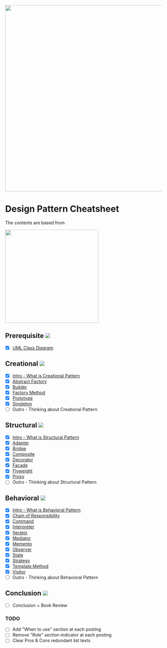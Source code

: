 <img src="https://user-images.githubusercontent.com/33388801/183260904-1da89fdf-4995-4d7c-8c01-dca6db622353.jpg" width="600"/>

# Design Pattern Cheatsheet

The contents are based from

<img src="https://user-images.githubusercontent.com/33388801/184691573-24c3081b-8b5b-4bf6-99aa-a8b90cd402a7.png" width="300"/>

## Prerequisite ![](https://us-central1-progress-markdown.cloudfunctions.net/progress/100)

- [x] [UML Class Diagram](https://blog.naver.com/mym0404/222840876463)

## Creational ![](https://us-central1-progress-markdown.cloudfunctions.net/progress/99)

- [x] [Intro - What is Creational Pattern](https://blog.naver.com/mym0404/222844233403)
- [x] [Abstract Factory](https://blog.naver.com/mym0404/222842458367)
- [x] [Builder](https://blog.naver.com/mym0404/222844271451)
- [x] [Factory Method](https://blog.naver.com/mym0404/222844357913)
- [x] [Prototype](https://blog.naver.com/mym0404/222842448782)
- [x] [Singleton](https://blog.naver.com/mym0404/222842411627)
- [ ] Outro - Thinking about Creational Pattern 

## Structural ![](https://us-central1-progress-markdown.cloudfunctions.net/progress/99)

- [x] [Intro - What is Structural Pattern](https://blog.naver.com/mym0404/222846151743)
- [x] [Adapter](https://blog.naver.com/mym0404/222846177017)
- [x] [Bridge](https://blog.naver.com/mym0404/222846997951) 
- [x] [Composite](https://blog.naver.com/mym0404/222840888281)
- [x] [Decorator](https://blog.naver.com/mym0404/222841827633)
- [x] [Facade](https://blog.naver.com/mym0404/222841842528)
- [x] [Flyweight](https://blog.naver.com/mym0404/222841950503)
- [x] [Proxy](https://blog.naver.com/mym0404/222847740162)
- [ ] Outro - Thinking about Structural Pattern

## Behavioral ![](https://us-central1-progress-markdown.cloudfunctions.net/progress/99)

- [x] [Intro - What is Behavioral Pattern](https://blog.naver.com/mym0404/222847765240)
- [x] [Chain of Responsibility](https://blog.naver.com/mym0404/222848131115)
- [x] [Command](https://blog.naver.com/mym0404/222841601512)
- [x] [Interpreter](https://blog.naver.com/mym0404/222849393962)
- [x] [Iterator](https://blog.naver.com/mym0404/222848527949)
- [x] [Mediator](https://blog.naver.com/mym0404/222849306460)
- [x] [Memento](https://blog.naver.com/mym0404/222849339846)
- [x] [Observer](https://blog.naver.com/mym0404/222841574727)
- [x] [State](https://blog.naver.com/mym0404/222849370649)
- [x] [Strategy](https://blog.naver.com/mym0404/222841499913)
- [x] [Template Method](https://blog.naver.com/mym0404/222849378306)
- [x] [Visitor](https://blog.naver.com/mym0404/222849392906)
- [ ] Outro - Thinking about Behavioral Pattern

## Conclusion ![](https://us-central1-progress-markdown.cloudfunctions.net/progress/0)

- [ ] Conclusion + Book Review

### TODO
- [ ] Add "When to use" section at each posting
- [ ] Remove "Role" section indicator at each posting
- [ ] Clear Pros & Cons redundant list texts
